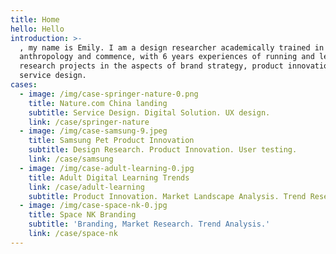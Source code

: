 ```yaml
---
title: Home
hello: Hello
introduction: >-
  , my name is Emily. I am a design researcher academically trained in design
  anthropology and commence, with 6 years experiences of running and leading
  research projects in the aspects of brand strategy, product innovation and
  service design.
cases:
  - image: /img/case-springer-nature-0.png
    title: Nature.com China landing
    subtitle: Service Design. Digital Solution. UX design.
    link: /case/springer-nature
  - image: /img/case-samsung-9.jpeg
    title: Samsung Pet Product Innovation
    subtitle: Design Research. Product Innovation. User testing.
    link: /case/samsung
  - image: /img/case-adult-learning-0.jpg
    title: Adult Digital Learning Trends
    link: /case/adult-learning
    subtitle: Product Innovation. Market Landscape Analysis. Trend Research.
  - image: /img/case-space-nk-0.jpg
    title: Space NK Branding
    subtitle: 'Branding, Market Research. Trend Analysis.'
    link: /case/space-nk
---
```


